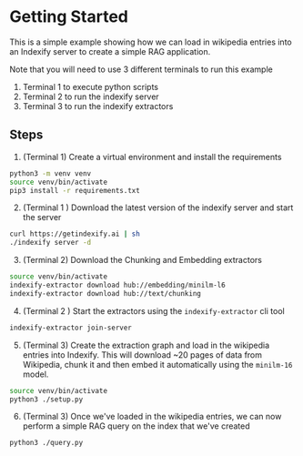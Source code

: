 # Getting Started

This is a simple example showing how we can load in wikipedia entries into an Indexify server to create a simple RAG application.

Note that you will need to use 3 different terminals to run this example

1. Terminal 1 to execute python scripts
2. Terminal 2 to run the indexify server
3. Terminal 3 to run the indexify extractors

## Steps

1. (Terminal 1) Create a virtual environment and install the requirements

```bash
python3 -m venv venv
source venv/bin/activate
pip3 install -r requirements.txt
```

2. (Terminal 1 ) Download the latest version of the indexify server and start the server

```bash
curl https://getindexify.ai | sh
./indexify server -d
```

3. (Terminal 2) Download the Chunking and Embedding extractors

```bash
source venv/bin/activate
indexify-extractor download hub://embedding/minilm-l6
indexify-extractor download hub://text/chunking
```

4. (Terminal 2 ) Start the extractors using the `indexify-extractor` cli tool

```bash
indexify-extractor join-server
```

5. (Terminal 3) Create the extraction graph and load in the wikipedia entries into Indexify. This will download ~20 pages of data from Wikipedia, chunk it and then embed it automatically using the `minilm-16` model.

```bash
source venv/bin/activate
python3 ./setup.py
```

6. (Terminal 3) Once we've loaded in the wikipedia entries, we can now perform a simple RAG query on the index that we've created

```
python3 ./query.py
```
